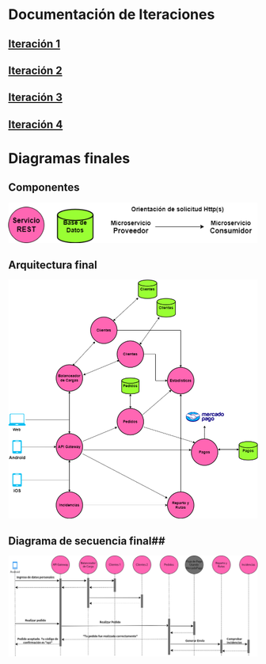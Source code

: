 
# Documentación de Iteraciones

## [Iteración 1](../decisions/iteracion_1/Explicacion.md)

## [Iteración 2](../decisions/iteracion_2/Explicacion.md)

## [Iteración 3](../decisions/iteracion_3/Explicacion.md)

## [Iteración 4](../decisions/iteracion_4/Explicacion.md)

# Diagramas finales #
## Componentes ##
![componentes](./images/Componentes.png)

## Arquitectura final ##
![Arquitectura final](./images/Resultado-4-iteraciones.png)

## Diagrama de secuencia final##
![secuencia](./images/Diagrama-secuencia-final.png)

